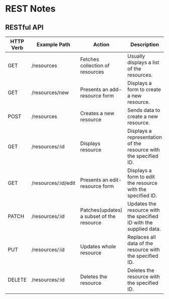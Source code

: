 # REST Notes

## RESTful API

| HTTP Verb | Example Path        | Action                                    | Description |
| --------- | ------------------- | ----------------------------------------- | ----------- |
| GET       | /resources          | Fetches collection of resources           | Usually displays a list of the resources. |
| GET       | /resources/new      | Presents an add-resource form             | Displays a form to create a new resource. |
| POST      | /resources          | Creates a new resource                    | Sends data to create a new resource. |
| GET       | /resources/:id      | Displays resource                         | Displays a representation of the resource with the specified ID. |
| GET       | /resources/:id/edit | Presents an edit-resource form            | Displays a form to edit the resource with the specified ID. |
| PATCH     | /resources/:id      | Patches(updates) a subset of the resource | Updates the resource with the specified ID with the supplied data. |
| PUT       | /resources/:id      | Updates whole resource                    | Replaces all data of the resource with the specified ID. |
| DELETE    | /resources/:id      | Deletes the resource                      | Deletes the resource with the specified ID. |
